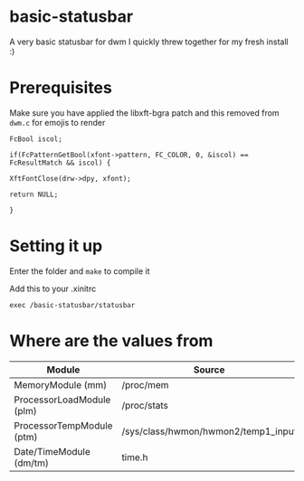 # basic-statusbar

A very basic statusbar for dwm I quickly threw together for my fresh install :)

# Prerequisites

Make sure you have applied the libxft-bgra patch and this removed
from ```dwm.c``` for emojis to render

```
FcBool iscol;

if(FcPatternGetBool(xfont->pattern, FC_COLOR, 0, &iscol) == FcResultMatch && iscol) {

XftFontClose(drw->dpy, xfont);

return NULL;

}
```

# Setting it up

Enter the folder and  ```make``` to compile it

Add this to your .xinitrc

```
exec /basic-statusbar/statusbar
```

# Where are the values from

| Module                      | Source                              |
| --------------------------- | ----------------------------------- |
| MemoryModule        (mm)    | /proc/mem                           |
| ProcessorLoadModule (plm)   | /proc/stats                         |
| ProcessorTempModule (ptm)   | /sys/class/hwmon/hwmon2/temp1_input |
| Date/TimeModule     (dm/tm) | time.h                              |
